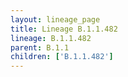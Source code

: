 ```yaml
---
layout: lineage_page
title: Lineage B.1.1.482
lineage: B.1.1.482
parent: B.1.1
children: ['B.1.1.482']
---
```

